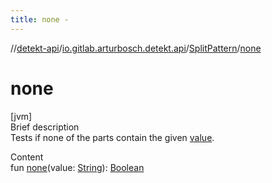 ```yaml
---
title: none -
---
```

//[detekt-api](../../index.md)/[io.gitlab.arturbosch.detekt.api](../index.md)/[SplitPattern](index.md)/[none](none.md)



# none  
[jvm]  
Brief description  
Tests if none of the parts contain the given [value]().  
  
  
Content  
fun [none](none.md)(value: [String](https://kotlinlang.org/api/latest/jvm/stdlib/kotlin/-string/index.html)): [Boolean](https://kotlinlang.org/api/latest/jvm/stdlib/kotlin/-boolean/index.html)  



